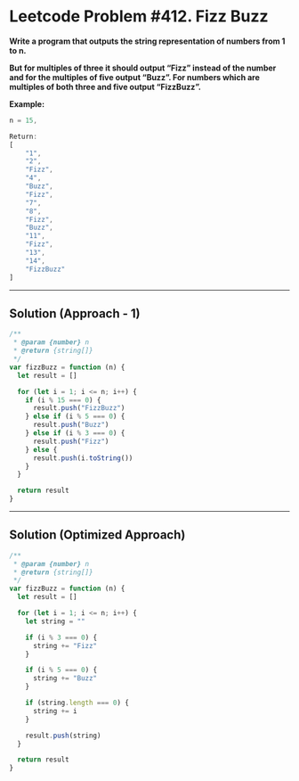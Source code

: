 # Leetcode Problem #412. Fizz Buzz

**Write a program that outputs the string representation of numbers from 1 to n.**

**But for multiples of three it should output “Fizz” instead of the number and for the multiples of five output “Buzz”. For numbers which are multiples of both three and five output “FizzBuzz”.**

**Example:**

```javascript
n = 15,

Return:
[
    "1",
    "2",
    "Fizz",
    "4",
    "Buzz",
    "Fizz",
    "7",
    "8",
    "Fizz",
    "Buzz",
    "11",
    "Fizz",
    "13",
    "14",
    "FizzBuzz"
]
```
---

## Solution (Approach - 1)

```javascript
/**
 * @param {number} n
 * @return {string[]}
 */
var fizzBuzz = function (n) {
  let result = []

  for (let i = 1; i <= n; i++) {
    if (i % 15 === 0) {
      result.push("FizzBuzz")
    } else if (i % 5 === 0) {
      result.push("Buzz")
    } else if (i % 3 === 0) {
      result.push("Fizz")
    } else {
      result.push(i.toString())
    }
  }

  return result
}
```
---

## Solution (Optimized Approach)

```javascript
/**
 * @param {number} n
 * @return {string[]}
 */
var fizzBuzz = function (n) {
  let result = []

  for (let i = 1; i <= n; i++) {
    let string = ""

    if (i % 3 === 0) {
      string += "Fizz"
    }

    if (i % 5 === 0) {
      string += "Buzz"
    }

    if (string.length === 0) {
      string += i
    }

    result.push(string)
  }

  return result
}
```




